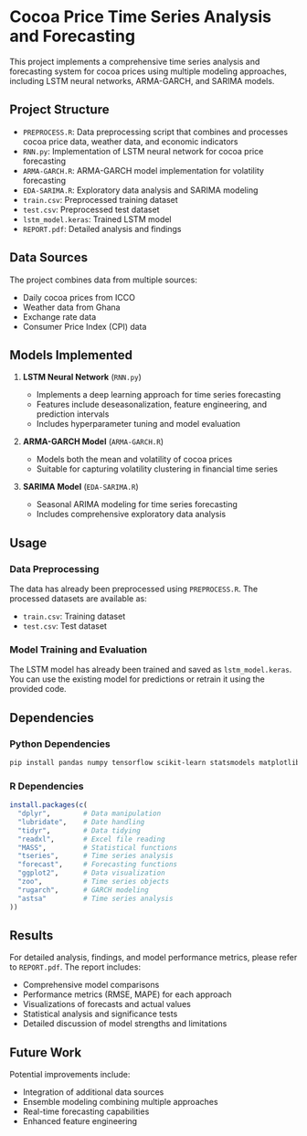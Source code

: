 # Cocoa Price Time Series Analysis and Forecasting

This project implements a comprehensive time series analysis and forecasting system for cocoa prices using multiple modeling approaches, including LSTM neural networks, ARMA-GARCH, and SARIMA models.

## Project Structure

- `PREPROCESS.R`: Data preprocessing script that combines and processes cocoa price data, weather data, and economic indicators
- `RNN.py`: Implementation of LSTM neural network for cocoa price forecasting
- `ARMA-GARCH.R`: ARMA-GARCH model implementation for volatility forecasting
- `EDA-SARIMA.R`: Exploratory data analysis and SARIMA modeling
- `train.csv`: Preprocessed training dataset
- `test.csv`: Preprocessed test dataset
- `lstm_model.keras`: Trained LSTM model
- `REPORT.pdf`: Detailed analysis and findings

## Data Sources

The project combines data from multiple sources:
- Daily cocoa prices from ICCO
- Weather data from Ghana
- Exchange rate data
- Consumer Price Index (CPI) data

## Models Implemented

1. **LSTM Neural Network** (`RNN.py`)
   - Implements a deep learning approach for time series forecasting
   - Features include deseasonalization, feature engineering, and prediction intervals
   - Includes hyperparameter tuning and model evaluation

2. **ARMA-GARCH Model** (`ARMA-GARCH.R`)
   - Models both the mean and volatility of cocoa prices
   - Suitable for capturing volatility clustering in financial time series

3. **SARIMA Model** (`EDA-SARIMA.R`)
   - Seasonal ARIMA modeling for time series forecasting
   - Includes comprehensive exploratory data analysis

## Usage

### Data Preprocessing
The data has already been preprocessed using `PREPROCESS.R`. The processed datasets are available as:
- `train.csv`: Training dataset
- `test.csv`: Test dataset

### Model Training and Evaluation
The LSTM model has already been trained and saved as `lstm_model.keras`. You can use the existing model for predictions or retrain it using the provided code.

## Dependencies

### Python Dependencies
```bash
pip install pandas numpy tensorflow scikit-learn statsmodels matplotlib joblib
```

### R Dependencies
```r
install.packages(c(
  "dplyr",        # Data manipulation
  "lubridate",    # Date handling
  "tidyr",        # Data tidying
  "readxl",       # Excel file reading
  "MASS",         # Statistical functions
  "tseries",      # Time series analysis
  "forecast",     # Forecasting functions
  "ggplot2",      # Data visualization
  "zoo",          # Time series objects
  "rugarch",      # GARCH modeling
  "astsa"         # Time series analysis
))
```

## Results

For detailed analysis, findings, and model performance metrics, please refer to `REPORT.pdf`. The report includes:

- Comprehensive model comparisons
- Performance metrics (RMSE, MAPE) for each approach
- Visualizations of forecasts and actual values
- Statistical analysis and significance tests
- Detailed discussion of model strengths and limitations

## Future Work

Potential improvements include:
- Integration of additional data sources
- Ensemble modeling combining multiple approaches
- Real-time forecasting capabilities
- Enhanced feature engineering
